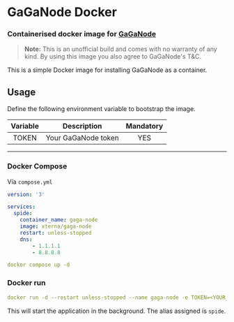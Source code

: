 # GaGaNode Docker

### Containerised docker image for [GaGaNode](https://gaganode.com)

>**Note:** This is an unofficial build and comes with no warranty of any kind. By using this image you also agree to GaGaNode's T&C.

This is a simple Docker image for installing GaGaNode as a container.

## Usage
Define the following environment variable to bootstrap the image.

Variable | Description | Mandatory |
| :---: | :---: | :---: |
| TOKEN | Your GaGaNode token | YES |

---
### Docker Compose
Via `compose.yml`
```yaml
version: '3'

services:
  spide:
    container_name: gaga-node
    image: xterna/gaga-node
    restart: unless-stopped
    dns:
        - 1.1.1.1
        - 8.8.8.8
```
```yaml
docker compose up -d
```

### Docker run
```yaml
docker run -d --restart unless-stopped --name gaga-node -e TOKEN=<YOUR_TOKEN> xterna/gaga-node
```
This will start the application in the background. The alias assigned is `spide`.
